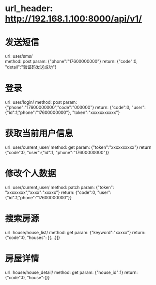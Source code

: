 # url_header: http://192.168.1.100:8000/api/v1/

# 发送短信
url: user/sms/  
method: post
param: {"phone":"17600000000"}
return: {"code":0, "detail":"验证码发送成功"}

# 登录
url: user/login/
method: post
param: {"phone":"17600000000","code":"000000"}
return: {"code":0, "user":{"id":1,"phone":"17600000000"}, "token":"xxxxxxxxxxx"}

# 获取当前用户信息
url: user/current_user/
method: get
param: {"token":"xxxxxxxxxx"}
return {"code":0, "user":{"id":1, "phone":"17600000000"}}

# 修改个人数据
url: user/current_user/
method: patch
param: {"token": "xxxxxxxx","xxxx":"xxxxx"}
return: {"code":0, "user": {"id":1,"phone":"17600000000"}}

# 搜索房源
url: house/house_list/
method: get
param: {"keyword":"xxxxx"}
return: {"code":0, "houses": [{...}]}

# 房屋详情
url: house/house_detail/
method: get
param: {"house_id":1}
return: {"code":0, "house":{}}

